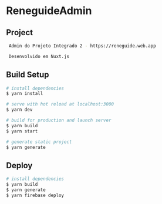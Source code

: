 # ReneguideAdmin

## Project

```bash
 Admin do Projeto Integrado 2 - https://reneguide.web.app

 Desenvolvido em Nuxt.js
```

## Build Setup

```bash
# install dependencies
$ yarn install

# serve with hot reload at localhost:3000
$ yarn dev

# build for production and launch server
$ yarn build
$ yarn start

# generate static project
$ yarn generate
```

## Deploy

```bash
# install dependencies
$ yarn build
$ yarn generate
$ yarn firebase deploy